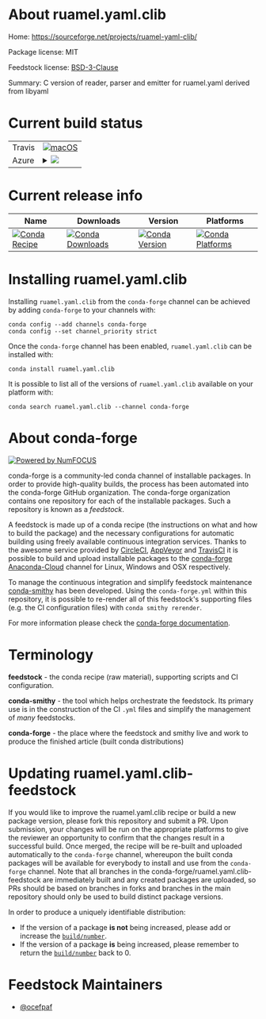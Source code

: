 About ruamel.yaml.clib
======================

Home: https://sourceforge.net/projects/ruamel-yaml-clib/

Package license: MIT

Feedstock license: [BSD-3-Clause](https://github.com/conda-forge/ruamel.yaml.clib-feedstock/blob/master/LICENSE.txt)

Summary: C version of reader, parser and emitter for ruamel.yaml derived from libyaml

Current build status
====================


<table><tr>
    <td>Travis</td>
    <td>
      <a href="https://travis-ci.com/conda-forge/ruamel.yaml.clib-feedstock">
        <img alt="macOS" src="https://img.shields.io/travis/com/conda-forge/ruamel.yaml.clib-feedstock/master.svg?label=macOS">
      </a>
    </td>
  </tr>
    
  <tr>
    <td>Azure</td>
    <td>
      <details>
        <summary>
          <a href="https://dev.azure.com/conda-forge/feedstock-builds/_build/latest?definitionId=7557&branchName=master">
            <img src="https://dev.azure.com/conda-forge/feedstock-builds/_apis/build/status/ruamel.yaml.clib-feedstock?branchName=master">
          </a>
        </summary>
        <table>
          <thead><tr><th>Variant</th><th>Status</th></tr></thead>
          <tbody><tr>
              <td>linux_64_python3.7.____73_pypy</td>
              <td>
                <a href="https://dev.azure.com/conda-forge/feedstock-builds/_build/latest?definitionId=7557&branchName=master">
                  <img src="https://dev.azure.com/conda-forge/feedstock-builds/_apis/build/status/ruamel.yaml.clib-feedstock?branchName=master&jobName=linux&configuration=linux_64_python3.7.____73_pypy" alt="variant">
                </a>
              </td>
            </tr><tr>
              <td>linux_64_python3.7.____cpython</td>
              <td>
                <a href="https://dev.azure.com/conda-forge/feedstock-builds/_build/latest?definitionId=7557&branchName=master">
                  <img src="https://dev.azure.com/conda-forge/feedstock-builds/_apis/build/status/ruamel.yaml.clib-feedstock?branchName=master&jobName=linux&configuration=linux_64_python3.7.____cpython" alt="variant">
                </a>
              </td>
            </tr><tr>
              <td>linux_64_python3.8.____cpython</td>
              <td>
                <a href="https://dev.azure.com/conda-forge/feedstock-builds/_build/latest?definitionId=7557&branchName=master">
                  <img src="https://dev.azure.com/conda-forge/feedstock-builds/_apis/build/status/ruamel.yaml.clib-feedstock?branchName=master&jobName=linux&configuration=linux_64_python3.8.____cpython" alt="variant">
                </a>
              </td>
            </tr><tr>
              <td>linux_64_python3.9.____cpython</td>
              <td>
                <a href="https://dev.azure.com/conda-forge/feedstock-builds/_build/latest?definitionId=7557&branchName=master">
                  <img src="https://dev.azure.com/conda-forge/feedstock-builds/_apis/build/status/ruamel.yaml.clib-feedstock?branchName=master&jobName=linux&configuration=linux_64_python3.9.____cpython" alt="variant">
                </a>
              </td>
            </tr><tr>
              <td>linux_aarch64_python3.7.____73_pypy</td>
              <td>
                <a href="https://dev.azure.com/conda-forge/feedstock-builds/_build/latest?definitionId=7557&branchName=master">
                  <img src="https://dev.azure.com/conda-forge/feedstock-builds/_apis/build/status/ruamel.yaml.clib-feedstock?branchName=master&jobName=linux&configuration=linux_aarch64_python3.7.____73_pypy" alt="variant">
                </a>
              </td>
            </tr><tr>
              <td>linux_aarch64_python3.7.____cpython</td>
              <td>
                <a href="https://dev.azure.com/conda-forge/feedstock-builds/_build/latest?definitionId=7557&branchName=master">
                  <img src="https://dev.azure.com/conda-forge/feedstock-builds/_apis/build/status/ruamel.yaml.clib-feedstock?branchName=master&jobName=linux&configuration=linux_aarch64_python3.7.____cpython" alt="variant">
                </a>
              </td>
            </tr><tr>
              <td>linux_aarch64_python3.8.____cpython</td>
              <td>
                <a href="https://dev.azure.com/conda-forge/feedstock-builds/_build/latest?definitionId=7557&branchName=master">
                  <img src="https://dev.azure.com/conda-forge/feedstock-builds/_apis/build/status/ruamel.yaml.clib-feedstock?branchName=master&jobName=linux&configuration=linux_aarch64_python3.8.____cpython" alt="variant">
                </a>
              </td>
            </tr><tr>
              <td>linux_aarch64_python3.9.____cpython</td>
              <td>
                <a href="https://dev.azure.com/conda-forge/feedstock-builds/_build/latest?definitionId=7557&branchName=master">
                  <img src="https://dev.azure.com/conda-forge/feedstock-builds/_apis/build/status/ruamel.yaml.clib-feedstock?branchName=master&jobName=linux&configuration=linux_aarch64_python3.9.____cpython" alt="variant">
                </a>
              </td>
            </tr><tr>
              <td>linux_ppc64le_python3.7.____73_pypy</td>
              <td>
                <a href="https://dev.azure.com/conda-forge/feedstock-builds/_build/latest?definitionId=7557&branchName=master">
                  <img src="https://dev.azure.com/conda-forge/feedstock-builds/_apis/build/status/ruamel.yaml.clib-feedstock?branchName=master&jobName=linux&configuration=linux_ppc64le_python3.7.____73_pypy" alt="variant">
                </a>
              </td>
            </tr><tr>
              <td>linux_ppc64le_python3.7.____cpython</td>
              <td>
                <a href="https://dev.azure.com/conda-forge/feedstock-builds/_build/latest?definitionId=7557&branchName=master">
                  <img src="https://dev.azure.com/conda-forge/feedstock-builds/_apis/build/status/ruamel.yaml.clib-feedstock?branchName=master&jobName=linux&configuration=linux_ppc64le_python3.7.____cpython" alt="variant">
                </a>
              </td>
            </tr><tr>
              <td>linux_ppc64le_python3.8.____cpython</td>
              <td>
                <a href="https://dev.azure.com/conda-forge/feedstock-builds/_build/latest?definitionId=7557&branchName=master">
                  <img src="https://dev.azure.com/conda-forge/feedstock-builds/_apis/build/status/ruamel.yaml.clib-feedstock?branchName=master&jobName=linux&configuration=linux_ppc64le_python3.8.____cpython" alt="variant">
                </a>
              </td>
            </tr><tr>
              <td>linux_ppc64le_python3.9.____cpython</td>
              <td>
                <a href="https://dev.azure.com/conda-forge/feedstock-builds/_build/latest?definitionId=7557&branchName=master">
                  <img src="https://dev.azure.com/conda-forge/feedstock-builds/_apis/build/status/ruamel.yaml.clib-feedstock?branchName=master&jobName=linux&configuration=linux_ppc64le_python3.9.____cpython" alt="variant">
                </a>
              </td>
            </tr><tr>
              <td>osx_64_python3.7.____73_pypy</td>
              <td>
                <a href="https://dev.azure.com/conda-forge/feedstock-builds/_build/latest?definitionId=7557&branchName=master">
                  <img src="https://dev.azure.com/conda-forge/feedstock-builds/_apis/build/status/ruamel.yaml.clib-feedstock?branchName=master&jobName=osx&configuration=osx_64_python3.7.____73_pypy" alt="variant">
                </a>
              </td>
            </tr><tr>
              <td>osx_64_python3.7.____cpython</td>
              <td>
                <a href="https://dev.azure.com/conda-forge/feedstock-builds/_build/latest?definitionId=7557&branchName=master">
                  <img src="https://dev.azure.com/conda-forge/feedstock-builds/_apis/build/status/ruamel.yaml.clib-feedstock?branchName=master&jobName=osx&configuration=osx_64_python3.7.____cpython" alt="variant">
                </a>
              </td>
            </tr><tr>
              <td>osx_64_python3.8.____cpython</td>
              <td>
                <a href="https://dev.azure.com/conda-forge/feedstock-builds/_build/latest?definitionId=7557&branchName=master">
                  <img src="https://dev.azure.com/conda-forge/feedstock-builds/_apis/build/status/ruamel.yaml.clib-feedstock?branchName=master&jobName=osx&configuration=osx_64_python3.8.____cpython" alt="variant">
                </a>
              </td>
            </tr><tr>
              <td>osx_64_python3.9.____cpython</td>
              <td>
                <a href="https://dev.azure.com/conda-forge/feedstock-builds/_build/latest?definitionId=7557&branchName=master">
                  <img src="https://dev.azure.com/conda-forge/feedstock-builds/_apis/build/status/ruamel.yaml.clib-feedstock?branchName=master&jobName=osx&configuration=osx_64_python3.9.____cpython" alt="variant">
                </a>
              </td>
            </tr><tr>
              <td>osx_arm64_python3.8.____cpython</td>
              <td>
                <a href="https://dev.azure.com/conda-forge/feedstock-builds/_build/latest?definitionId=7557&branchName=master">
                  <img src="https://dev.azure.com/conda-forge/feedstock-builds/_apis/build/status/ruamel.yaml.clib-feedstock?branchName=master&jobName=osx&configuration=osx_arm64_python3.8.____cpython" alt="variant">
                </a>
              </td>
            </tr><tr>
              <td>osx_arm64_python3.9.____cpython</td>
              <td>
                <a href="https://dev.azure.com/conda-forge/feedstock-builds/_build/latest?definitionId=7557&branchName=master">
                  <img src="https://dev.azure.com/conda-forge/feedstock-builds/_apis/build/status/ruamel.yaml.clib-feedstock?branchName=master&jobName=osx&configuration=osx_arm64_python3.9.____cpython" alt="variant">
                </a>
              </td>
            </tr><tr>
              <td>win_64_python3.7.____73_pypy</td>
              <td>
                <a href="https://dev.azure.com/conda-forge/feedstock-builds/_build/latest?definitionId=7557&branchName=master">
                  <img src="https://dev.azure.com/conda-forge/feedstock-builds/_apis/build/status/ruamel.yaml.clib-feedstock?branchName=master&jobName=win&configuration=win_64_python3.7.____73_pypy" alt="variant">
                </a>
              </td>
            </tr><tr>
              <td>win_64_python3.7.____cpython</td>
              <td>
                <a href="https://dev.azure.com/conda-forge/feedstock-builds/_build/latest?definitionId=7557&branchName=master">
                  <img src="https://dev.azure.com/conda-forge/feedstock-builds/_apis/build/status/ruamel.yaml.clib-feedstock?branchName=master&jobName=win&configuration=win_64_python3.7.____cpython" alt="variant">
                </a>
              </td>
            </tr><tr>
              <td>win_64_python3.8.____cpython</td>
              <td>
                <a href="https://dev.azure.com/conda-forge/feedstock-builds/_build/latest?definitionId=7557&branchName=master">
                  <img src="https://dev.azure.com/conda-forge/feedstock-builds/_apis/build/status/ruamel.yaml.clib-feedstock?branchName=master&jobName=win&configuration=win_64_python3.8.____cpython" alt="variant">
                </a>
              </td>
            </tr><tr>
              <td>win_64_python3.9.____cpython</td>
              <td>
                <a href="https://dev.azure.com/conda-forge/feedstock-builds/_build/latest?definitionId=7557&branchName=master">
                  <img src="https://dev.azure.com/conda-forge/feedstock-builds/_apis/build/status/ruamel.yaml.clib-feedstock?branchName=master&jobName=win&configuration=win_64_python3.9.____cpython" alt="variant">
                </a>
              </td>
            </tr>
          </tbody>
        </table>
      </details>
    </td>
  </tr>
</table>

Current release info
====================

| Name | Downloads | Version | Platforms |
| --- | --- | --- | --- |
| [![Conda Recipe](https://img.shields.io/badge/recipe-ruamel.yaml.clib-green.svg)](https://anaconda.org/conda-forge/ruamel.yaml.clib) | [![Conda Downloads](https://img.shields.io/conda/dn/conda-forge/ruamel.yaml.clib.svg)](https://anaconda.org/conda-forge/ruamel.yaml.clib) | [![Conda Version](https://img.shields.io/conda/vn/conda-forge/ruamel.yaml.clib.svg)](https://anaconda.org/conda-forge/ruamel.yaml.clib) | [![Conda Platforms](https://img.shields.io/conda/pn/conda-forge/ruamel.yaml.clib.svg)](https://anaconda.org/conda-forge/ruamel.yaml.clib) |

Installing ruamel.yaml.clib
===========================

Installing `ruamel.yaml.clib` from the `conda-forge` channel can be achieved by adding `conda-forge` to your channels with:

```
conda config --add channels conda-forge
conda config --set channel_priority strict
```

Once the `conda-forge` channel has been enabled, `ruamel.yaml.clib` can be installed with:

```
conda install ruamel.yaml.clib
```

It is possible to list all of the versions of `ruamel.yaml.clib` available on your platform with:

```
conda search ruamel.yaml.clib --channel conda-forge
```


About conda-forge
=================

[![Powered by
NumFOCUS](https://img.shields.io/badge/powered%20by-NumFOCUS-orange.svg?style=flat&colorA=E1523D&colorB=007D8A)](https://numfocus.org)

conda-forge is a community-led conda channel of installable packages.
In order to provide high-quality builds, the process has been automated into the
conda-forge GitHub organization. The conda-forge organization contains one repository
for each of the installable packages. Such a repository is known as a *feedstock*.

A feedstock is made up of a conda recipe (the instructions on what and how to build
the package) and the necessary configurations for automatic building using freely
available continuous integration services. Thanks to the awesome service provided by
[CircleCI](https://circleci.com/), [AppVeyor](https://www.appveyor.com/)
and [TravisCI](https://travis-ci.com/) it is possible to build and upload installable
packages to the [conda-forge](https://anaconda.org/conda-forge)
[Anaconda-Cloud](https://anaconda.org/) channel for Linux, Windows and OSX respectively.

To manage the continuous integration and simplify feedstock maintenance
[conda-smithy](https://github.com/conda-forge/conda-smithy) has been developed.
Using the ``conda-forge.yml`` within this repository, it is possible to re-render all of
this feedstock's supporting files (e.g. the CI configuration files) with ``conda smithy rerender``.

For more information please check the [conda-forge documentation](https://conda-forge.org/docs/).

Terminology
===========

**feedstock** - the conda recipe (raw material), supporting scripts and CI configuration.

**conda-smithy** - the tool which helps orchestrate the feedstock.
                   Its primary use is in the construction of the CI ``.yml`` files
                   and simplify the management of *many* feedstocks.

**conda-forge** - the place where the feedstock and smithy live and work to
                  produce the finished article (built conda distributions)


Updating ruamel.yaml.clib-feedstock
===================================

If you would like to improve the ruamel.yaml.clib recipe or build a new
package version, please fork this repository and submit a PR. Upon submission,
your changes will be run on the appropriate platforms to give the reviewer an
opportunity to confirm that the changes result in a successful build. Once
merged, the recipe will be re-built and uploaded automatically to the
`conda-forge` channel, whereupon the built conda packages will be available for
everybody to install and use from the `conda-forge` channel.
Note that all branches in the conda-forge/ruamel.yaml.clib-feedstock are
immediately built and any created packages are uploaded, so PRs should be based
on branches in forks and branches in the main repository should only be used to
build distinct package versions.

In order to produce a uniquely identifiable distribution:
 * If the version of a package **is not** being increased, please add or increase
   the [``build/number``](https://docs.conda.io/projects/conda-build/en/latest/resources/define-metadata.html#build-number-and-string).
 * If the version of a package **is** being increased, please remember to return
   the [``build/number``](https://docs.conda.io/projects/conda-build/en/latest/resources/define-metadata.html#build-number-and-string)
   back to 0.

Feedstock Maintainers
=====================

* [@ocefpaf](https://github.com/ocefpaf/)

